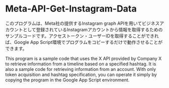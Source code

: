 # Meta-API-Get-Instagram-Data

このプログラムは、Meta社の提供するInstagram graph APIを用いてビジネスアカウントとして登録されているInstagramアカウントから情報を取得するためのサンプルコードです。アクセストークン・ユーザーIDを取得することができれば、Google App Script環境でプログラムをコピーするだけで動作させることができます。

This program is a sample code that uses the X API provided by Company X to retrieve information from a timeline based on a specified hashtag. It is also a sample code for retrieving information from an account. With only token acquisition and hashtag specification, you can operate it simply by copying the program in the Google App Script environment.




